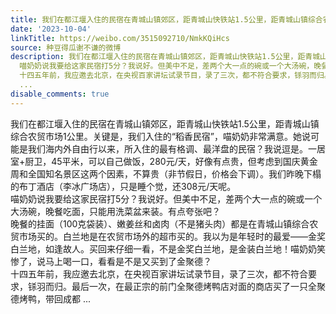 ```yaml
---
title: 我们在都江堰入住的民宿在青城山镇郊区，距青城山快铁站1.5公里，距青城山镇综合农贸市场1公里。关键是，我们入住的“稻香民宿”，喵奶奶非常满意。她说可能是我...
date: '2023-10-04'
linkTitle: https://weibo.com/3515092710/NmkKQiHcs
source: 种豆得瓜谢不谦的微博
description: 我们在都江堰入住的民宿在青城山镇郊区，距青城山快铁站1.5公里，距青城山镇综合农贸市场1公里。关键是，我们入住的“稻香民宿”，喵奶奶非常满意。她说可能是我们海内外自由行以来，所入住的最有格调、最洋盘的民宿？我说逗是。一居室+厨卫，45平米，可以自己做饭，280元/天，好像有点贵，但考虑到国庆黄金周和全国知名景区这两个因素，不算贵（非节假日，价格会下调）。我们昨晚下榻的布丁酒店（李冰广场店），只是睡个觉，还308元/天呢。<br>
  喵奶奶说我要给这家民宿打5分？我说好。但美中不足，差两个大一点的碗或一个大汤碗，晚餐吃面，只能用洗菜盆来装。有点夸张吧？<br> 晚餐的挂面（100克袋装）、嫩姜丝和卤肉（不是猪头肉）都是在青城山镇综合农贸市场买的。白兰地是在农贸市场外的超市买的。我以为是年轻时的最爱——金奖白兰地，如逢故人。买回来仔细一看，不是金奖白兰地，是金装白兰地！喵奶奶笑惨了，说马上喝一口，看看是不是又买到了金聚德？<br>
  十四五年前，我应邀去北京，在央视百家讲坛试录节目，录了三次，都不符合要求，铩羽而归。最后一次，在最正宗的前门全聚德烤鸭店对面的商店买了一只全聚德烤鸭，带回成都
  ...
disable_comments: true
---
```

我们在都江堰入住的民宿在青城山镇郊区，距青城山快铁站1.5公里，距青城山镇综合农贸市场1公里。关键是，我们入住的“稻香民宿”，喵奶奶非常满意。她说可能是我们海内外自由行以来，所入住的最有格调、最洋盘的民宿？我说逗是。一居室+厨卫，45平米，可以自己做饭，280元/天，好像有点贵，但考虑到国庆黄金周和全国知名景区这两个因素，不算贵（非节假日，价格会下调）。我们昨晚下榻的布丁酒店（李冰广场店），只是睡个觉，还308元/天呢。<br> 喵奶奶说我要给这家民宿打5分？我说好。但美中不足，差两个大一点的碗或一个大汤碗，晚餐吃面，只能用洗菜盆来装。有点夸张吧？<br> 晚餐的挂面（100克袋装）、嫩姜丝和卤肉（不是猪头肉）都是在青城山镇综合农贸市场买的。白兰地是在农贸市场外的超市买的。我以为是年轻时的最爱——金奖白兰地，如逢故人。买回来仔细一看，不是金奖白兰地，是金装白兰地！喵奶奶笑惨了，说马上喝一口，看看是不是又买到了金聚德？<br> 十四五年前，我应邀去北京，在央视百家讲坛试录节目，录了三次，都不符合要求，铩羽而归。最后一次，在最正宗的前门全聚德烤鸭店对面的商店买了一只全聚德烤鸭，带回成都 ...